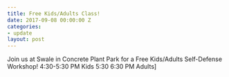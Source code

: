 ```yaml
---
title: Free Kids/Adults Class!
date: 2017-09-08 00:00:00 Z
categories:
- update
layout: post
---
```


Join us at Swale in Concrete Plant Park for a Free Kids/Adults Self-Defense Workshop! 
4:30-5:30 PM Kids
5:30 6:30 PM Adults]
